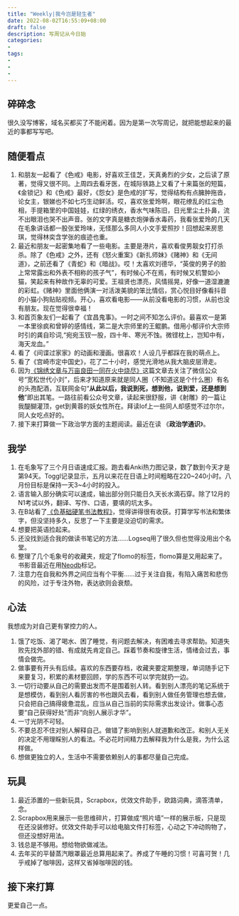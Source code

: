 ```yaml
---
title: "Weekly|我今岂是轻生者"
date: 2022-08-02T16:55:09+08:00
draft: false
description: 写周记从今日始
categories: 
- 
tags:
-
-
-
---
```


## 碎碎念

很久没写博客，域名买都买了不能闲着。因为是第一次写周记，就把能想起来的最近的事都写写吧。

## 随便看点

1. 和朋友一起看了《色戒》电影，好喜欢王佳芝，天真勇烈的少女，之后读了原著，觉得又很不同。上周四去看牙医，在城际铁路上又看了十来篇张的短篇，《金锁记》和《色戒》最好，《怨女》是色戒的扩写，觉得结构有点臃肿拖沓，论女主，银娣也不如七巧生动鲜活。哎，喜欢张爱玲啊，眼花缭乱的红尘色相，手提箱里的中国娃娃，红绿的绣衣，香水气味陈旧，日光里尘土扑鼻，流不出眼泪也哭不出声音。张的文字真是糖衣炮弹香水毒药，我看张爱玲的几天在毛象讲话都一股张爱玲味，无怪那么多同人小文手爱照抄！回想起来房思琪，觉得林奕含学张的痕迹也重。
2. 最近和朋友一起密集地看了一些电影。主要是港片，喜欢看俊男靓女打打杀杀。除了《色戒》之外，还有《怒火重案》《新扎师妹》《赌神》和《无间道》，之前还看了《青蛇》和《暗战》。哎！太喜欢刘德华，“英俊的男子的脸上常常露出和外表不相称的孩子气”，有时候心不在焉，有时候又机警如小猫，笑起来有种故作无辜的可爱。王祖贤也漂亮，风情摇晃，好像一道湿漉漉的彩虹。《赌神》里面他俩演一对活泼美貌的笨比情侣，赏心悦目好像看抖音的小猫小狗贴贴视频。开心，喜欢看电影——从前没看电影的习惯，从前也没有朋友。现在觉得很幸福！
3. 和首页象友们一起看了《宜昌鬼事》。一时之间不知怎么评价。最喜欢一是第一本里徐疯和曾婷的感情线，第二是大宗师里的王鲲鹏。借用小郁评价大宗师时引的龚自珍词,“宛宛玉钗一股，四十年、寒光不蚀。微铿枕上，岂知中有，海天龙血。”
4. 看了《间谍过家家》的动画和漫画。很喜欢！人设几乎都踩在我的萌点上。
5. 看了《宫崎市定中国史》，花了二十小时，感觉光滑地从我大脑皮层滑走。
6. 因为[《锦绣文章与万亩良田一同在火中烧尽》](https://mp.weixin.qq.com/s/2NRGSp6uZVHBPv-knHMgZg)这篇文章去关注了微信公众号“宽松世代小刘”，后来才知道原来就是同人圈（不知道这是个什么圈）有名的头孢配酒，互联网金句“**从此以后，我说到死，想到他，说到爱，还是想到他**”即出其笔。一路往前看公众号文章，读起来很舒服，讲《射雕》的一篇让我醍醐灌顶，get到黄蓉的妖女性所在。拜读lof上一些同人却感觉不过尔尔，同人女吃点好的。
7. 接下来打算做一下政治学方面的主题阅读。最近在读 《**政治学通识**》。

## 我学

1. 在毛象写了三个月日语速成汇报。跑去看Anki热力图记录，数了数到今天才是第94天。Toggl记录显示，五月以来花在日语上时间粗略在220~240小时。八月份目标是保持一天3~4小时的投入。
2. 语言输入部分确实可以速成，输出部分则只能日久天长水滴石穿。除了12月的N1考试以外，翻译、写作、口语，要填的坑太多。
3. 在B站看了[《负基础硬笔书法教程》](https://www.bilibili.com/video/BV1B54y1f7N8?share_source=copy_web&vd_source=9388aae4785f8702d85576512538a719)，觉得讲得很有收获。打算学写书法和繁体字，但没坚持多久，反思了一下主要是没迫切的需求。
4. 想要把英语捡起来。
5. 还没找到适合我的做读书笔记的方法......Logseq用了很久但也觉得没用出个名堂。
6. 整理了几个毛象号的收藏夹，规定了flomo的标签，flomo算是又用起来了。书影音最近在用[Neodb](https://neodb.social/users/kokoro@m-i.im/)标记。
7. 注意力在自我和外界之间应当有个平衡......过于关注自我，有陷入痛苦和悲伤的风险，过于专注外物，表达欲则会衰颓。

## 心法

我想成为对自己更有掌控力的人。

1. 饿了吃饭、渴了喝水、困了睡觉，有问题去解决，有困难去寻求帮助。知道失败先找外部的错、有成就先肯定自己。踩着节奏和旋律生活，情绪会过去，事情会做完。
2. 做事要有开头有后续。喜欢的东西要存档，收藏夹要定期整理，单词随手记下来要复习，积累的素材要回顾，学的东西不可以学完就扔一边。
3. 一切行动要从自己的需要出发而不是围着别人转。看到别人漂亮的笔记系统于是想模仿，看到别人看厉害的书也跟风去看，看到别人做任务管理也想去做，只会把自己搞得疲惫混乱，应当从自己当前的实际需求出发设计。做事心态要“自己获得好处”而非“向别人展示才华”。
4. 一寸光阴不可轻。
5. 不要总忍不住对别人解释自己。做错了影响到别人就道歉和改正。和别人无关的决定不用理睬别人的看法。不必花时间精力去解释我为什么是我，为什么这样做。
6. 想做更独立的人，生活中不需要依赖别人的事都尽量自己完成。

## 玩具

1. 最近添置的一些新玩具，Scrapbox，优效文件助手，欧路词典，滴答清单，念。
2. Scrapbox用来展示一些思维碎片，打算做成“照片墙”一样的展示板，只是现在还没装修好。优效文件助手可以给电脑文件打标签，心动之下冲动购物了，但还没想好用法。
3. 钱总是不够用。想给物欲做减法。
4. 去年买的平替蒸汽眼罩最近总算用起来了。养成了午睡的习惯！可喜可贺！几乎戒掉了咖啡因，这样又省掉咖啡因的钱。

## 接下来打算

更爱自己一点。
